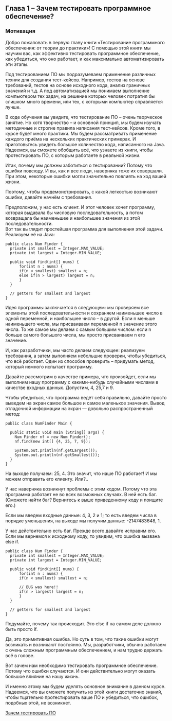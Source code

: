## Глава 1 – Зачем тестировать программное обеспечение?  
### Мотивация  

Добро пожаловать в первую главу книги «Тестирование программного обеспечения: от теории до практики»! С помощью этой книги 
мы научим вас, как эффективно тестировать программное обеспечение, как убедиться, что оно работает, и как максимально 
автоматизировать эти этапы.

Под тестированием ПО мы подразумеваем применение различных техник для создания тест-кейсов. Например, тестов на 
основе требований, тестов на основе исходного кода, анализ граничных значений и т.д. А под автоматизацией мы понимаем выполнение 
компьютером тех задач, на решение которых человек потратил бы слишком много времени, или тех, с которыми 
компьютер справляется лучше.

В ходе обучения вы увидите, что тестирование ПО – очень творческое занятие. Но хотя творчество – и основной принцип, мы 
будем изучать методичные и строгие правила написания тест-кейсов. Кроме того, в курсе будет много практики. Мы будем 
рассматривать применение каждого приёма на нескольких практических примерах. И приготовьтесь увидеть большое количество 
кода, написанного на Java. Надеемся, вы сможете обобщить всё, что узнаете из книги, чтобы протестировать ПО, с которым 
работаете в реальной жизни.

Итак, почему мы должны заботиться о тестировании? Потому что ошибки повсюду. И вы, как и все люди, наверняка тоже 
их совершали. При этом, некоторые ошибки могли значительно повлиять на ход вашей жизни.

Поэтому, чтобы продемонстрировать, с какой легкостью возникают ошибки, давайте начнём с требования.

Предположим, у нас есть клиент. И этот человек хочет программу, которая выдавала бы числовую последовательность, а потом возвращала бы наименьшее и наибольшее значения из этой последовательности.   
Вот так выглядит простейшая программа для выполнения этой задачи. Реализуем её на Java:

    public class Num Finder {
      private int smallest = Integer.MAX_VALUE;
      private int largest = Integer.MIN_VALUE;
    
      public void find(int[] nums) {
	      for(int n : nums) {
  	      if(n < smallest) smallest = n;
  	      else if(n > largest) largest = n;
	      }
      }

      // getters for smallest and largest
    }

Идея программы заключается в следующем: мы проверяем все элементы этой последовательности и сохраняем наименьшее число в 
одной переменной, и наибольшее число – в другой. Если n меньше наименьшего числа, мы присваиваем переменной n значение этого 
числа. То же самое мы делаем с самым большим числом: если n больше самого большого числа, мы просто присваиваем n его значение.

И, как разработчики, мы часто делаем следующее: реализуем требования, а затем выполняем небольшие проверки, чтобы убедиться, 
что всё работает. Один из способов проверить – придумать метод, который немного испытает программу.

Давайте рассмотрим в качестве примера, что произойдет, если мы выполним нашу программу с какими-нибудь случайными числами в 
качестве входных данных. Допустим, 4, 25,7 и 9.

Чтобы убедиться, что программа ведёт себя правильно, давайте просто выведем на экран самое большое и самое маленькое 
значения. Вывод отладочной информации на экран — довольно распространенный метод:

    public class NumFinder Main {
    
      public static void main (String[] args) {
	    Num Finder nf = new Num Finder();
	    nf.find(new int[] {4, 25, 7, 9});
    
	    System.out.println(nf.getLargest());
	    System.out.println(nf.getSmallest());
      }
    }

На выходе получаем: 25, 4. Это значит, что наше ПО работает! И мы можем отправить его клиенту. Или?..

У нас наверняка возникнут проблемы с этим кодом. Потому что эта программа работает не во всех возможных случаях. 
В ней есть баг. (Сможете найти баг? Вернитесь к выше приведенному коду и поищите его.)

Если мы введем входные данные: 4, 3, 2 и 1; то есть введем числа в порядке уменьшения, на выходе мы получим данные: -2147483648, 1.

У нас действительно есть баг. Прежде всего давайте исправим его. Если мы вернемся к исходному коду, то увидим, 
что ошибка вызвана else if.

    public class Num Finder {
      private int smallest = Integer.MAX_VALUE;
      private int largest = Integer.MIN_VALUE;
    
      public void find(int[] nums) {
	      for(int n : nums) {
  	      if(n < smallest) smallest = n;
    
  	      // BUG was here!!
  	      if(n > largest) largest = n;
	      }
      }

      // getters for smallest and largest
    }
    
Подумайте, почему так происходит. Это else if на самом деле должно быть просто if.

Да, это примитивная ошибка. Но суть в том, что такие ошибки могут возникать и возникают постоянно. Мы, разработчики, 
обычно работаем с очень сложным программным обеспечением, и нам трудно держать всё в голове.

Вот зачем нам необходимо тестировать программное обеспечение. Потому что ошибки случаются. И они действительно могут 
оказать большое влияние на нашу жизнь.

И именно этому мы будем уделять основное внимание в данном курсе. Надеемся, что вы сможете получить из этой книги достаточно 
знаний, чтобы тщательно протестировать ваше ПО и убедиться, что ошибок, подобных этой, не возникнет.

[Зачем тестировать ПО](https://www.youtube.com/watch?v=RtaogGr9-o0)

